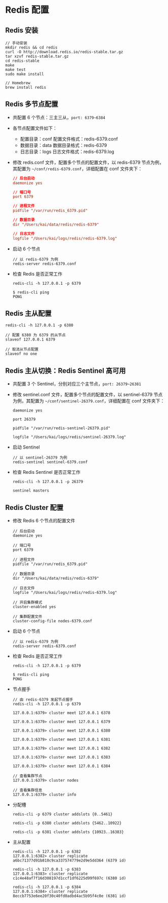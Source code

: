 # Redis 配置

## Redis 安装

```shell
// 手动安装
mkdir redis && cd redis
curl -O http://download.redis.io/redis-stable.tar.gz
tar xzvf redis-stable.tar.gz
cd redis-stable
make
make test
sudo make install

// Homebrew
brew install redis
```



## Redis 多节点配置

* 共配置 6 个节点：三主三从，`port: 6379~6384`
* 各节点配置文件如下：
  * 配置目录：conf  配置文件格式：redis-6379.conf
  * 数据目录：data  数据目录格式：redis-6379
  * 日志目录：logs  日志文件格式：redis-6379.log

* 修改 redis.conf 文件，配置多个节点的配置文件，以 redis-6379 节点为例，其配置为 `~/conf/redis-6379.conf`，详细配置在 conf 文件夹下：

  ```redis.conf
  // 后台启动
  daemonize yes
  
  // 端口号
  port 6379
  
  // 进程文件
  pidfile "/var/run/redis_6379.pid"
  
  // 数据目录
  dir "/Users/kai/data/redis/redis-6379"
  
  // 日志文件
  logfile "/Users/kai/logs/redis/redis-6379.log"
  ```

* 启动 6 个节点

  ```
  // 以 redis-6379 为例
  redis-server redis-6379.conf
  ```

* 检查 Redis 是否正常工作

  ``` 
  redis-cli -h 127.0.0.1 -p 6379
  
  $ redis-cli ping
  PONG
  ```



## Redis 主从配置

```
redis-cli -h 127.0.0.1 -p 6380

// 配置 6380 为 6379 的从节点
slaveof 127.0.0.1 6379

// 取消从节点配置
slaveof no one
```



## Redis 主从切换：Redis Sentinel 高可用

* 共配置 3 个 Sentinel，分别对应三个主节点，`port: 26379~26381`

* 修改 sentinel.conf 文件，配置多个节点的配置文件，以 sentinel-6379 节点为例，其配置为 `~/conf/sentinel-26379.conf`，详细配置在 conf 文件夹下：

  ```
  daemonize yes
  
  port 26379
  
  pidfile "/var/run/redis-sentinel-26379.pid"
  
  logfile "/Users/kai/logs/redis/sentinel-26379.log"
  ```

* 启动 Sentinel

  ``` 
  // 以 sentinel-26379 为例
  redis-sentinel sentinel-6379.conf
  ```

* 检查 Redis Sentinel 是否正常工作

  ```
  redis-cli -h 127.0.0.1 -p 26379
  
  sentinel masters
  ```



## Redis Cluster 配置

* 修改 Redis 6 个节点的配置文件

  ```
  // 后台启动
  daemonize yes
  
  // 端口号
  port 6379
  
  // 进程文件
  pidfile "/var/run/redis_6379.pid"
  
  // 数据目录
  dir "/Users/kai/data/redis/redis-6379"
  
  // 日志文件
  logfile "/Users/kai/logs/redis/redis-6379.log"
  
  // 开启集群模式
  cluster-enabled yes 
  
  // 集群配置文件
  cluster-config-file nodes-6379.conf 
  ```

* 启动 6 个节点

  ```
  // 以 redis-6379 为例
  redis-server redis-6379.conf
  ```

* 检查 Redis 是否正常工作

  ``` 
  redis-cli -h 127.0.0.1 -p 6379
  
  $ redis-cli ping
  PONG
  ```

* 节点握手

  ```
  // 由 redis-6379 发起节点握手
  redis-cli -h 127.0.0.1 -p 6379
  
  127.0.0.1:6379> cluster meet 127.0.0.1 6378
  
  127.0.0.1:6379> cluster meet 127.0.0.1 6379
  
  127.0.0.1:6379> cluster meet 127.0.0.1 6380
  
  127.0.0.1:6379> cluster meet 127.0.0.1 6381
  
  127.0.0.1:6379> cluster meet 127.0.0.1 6382
  
  127.0.0.1:6379> cluster meet 127.0.0.1 6383
  
  127.0.0.1:6379> cluster meet 127.0.0.1 6384
  
  // 查看集群节点
  127.0.0.1:6379> cluster nodes
  
  // 查看集群信息
  127.0.0.1:6379> cluster info
  ```

* 分配槽

  ```
  redis-cli -p 6379 cluster addslots {0..5461}
  
  redis-cli -p 6380 cluster addslots {5462..10922}
  
  redis-cli -p 6381 cluster addslots {10923..16383}
  ```

* 主从配置

  ```
  redis-cli -h 127.0.0.1 -p 6382
  127.0.0.1:6382> cluster replicate a6bc71377d91b810c9ca337574779e2d9e5dd364 (6379 id)
  
  redis-cli -h 127.0.0.1 -p 6383
  127.0.0.1:6383> cluster replicate c1c4e48af7f16d308197d1ccf1df6225d99f697c (6380 id)
  
  redis-cli -h 127.0.0.1 -p 6384
  127.0.0.1:6384> cluster replicate 8eccb7753e6ee20f30c40fd0adbd4ac5b95f4c0e (6381 id)
  ```

  